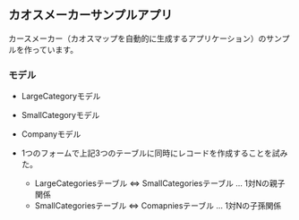 ## カオスメーカーサンプルアプリ

カースメーカー（カオスマップを自動的に生成するアプリケーション）のサンプルを作っています。

### モデル

- LargeCategoryモデル
- SmallCategoryモデル
- Companyモデル

- 1つのフォームで上記3つのテーブルに同時にレコードを作成することを試みた。
	- LargeCategoriesテーブル ⇔ SmallCategoriesテーブル ... 1対Nの親子関係
	- SmallCategoriesテーブル ⇔ Comapniesテーブル ... 1対Nの子孫関係


<!-- # README

This README would normally document whatever steps are necessary to get the
application up and running.

Things you may want to cover:

* Ruby version

* System dependencies

* Configuration

* Database creation

* Database initialization

* How to run the test suite

* Services (job queues, cache servers, search engines, etc.)

* Deployment instructions

* ...
 -->